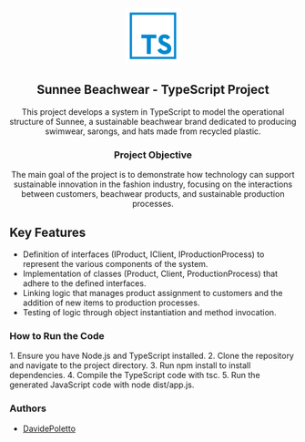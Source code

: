 <p align="center">
  <a href="https://github.com/davidepoletto/TypeScript-project">
    <img src="typescript-def.png" width="100px">
  </a>
</p>

<h2 align="center">Sunnee Beachwear - TypeScript Project</h2>
<p align="center">This project develops a system in TypeScript to model the operational structure of Sunnee, a sustainable beachwear brand dedicated to producing swimwear, sarongs, and hats made from recycled plastic.</p>

<h3 align="center">Project Objective</h3>
<p align="center">The main goal of the project is to demonstrate how technology can support sustainable innovation in the fashion industry, focusing on the interactions between customers, beachwear products, and sustainable production processes.</p>

## Key Features
- Definition of interfaces (IProduct, IClient, IProductionProcess) to represent the various components of the system.
- Implementation of classes (Product, Client, ProductionProcess) that adhere to the defined interfaces.
- Linking logic that manages product assignment to customers and the addition of new items to production processes.
- Testing of logic through object instantiation and method invocation.

<h3>How to Run the Code</h3>
<p>
1. Ensure you have Node.js and TypeScript installed.
2. Clone the repository and navigate to the project directory.
3. Run npm install to install dependencies.
4. Compile the TypeScript code with tsc.
5. Run the generated JavaScript code with node dist/app.js.
</p>
<h3>Authors</h3>

- [DavidePoletto](https://github.com/DavidePoletto)

